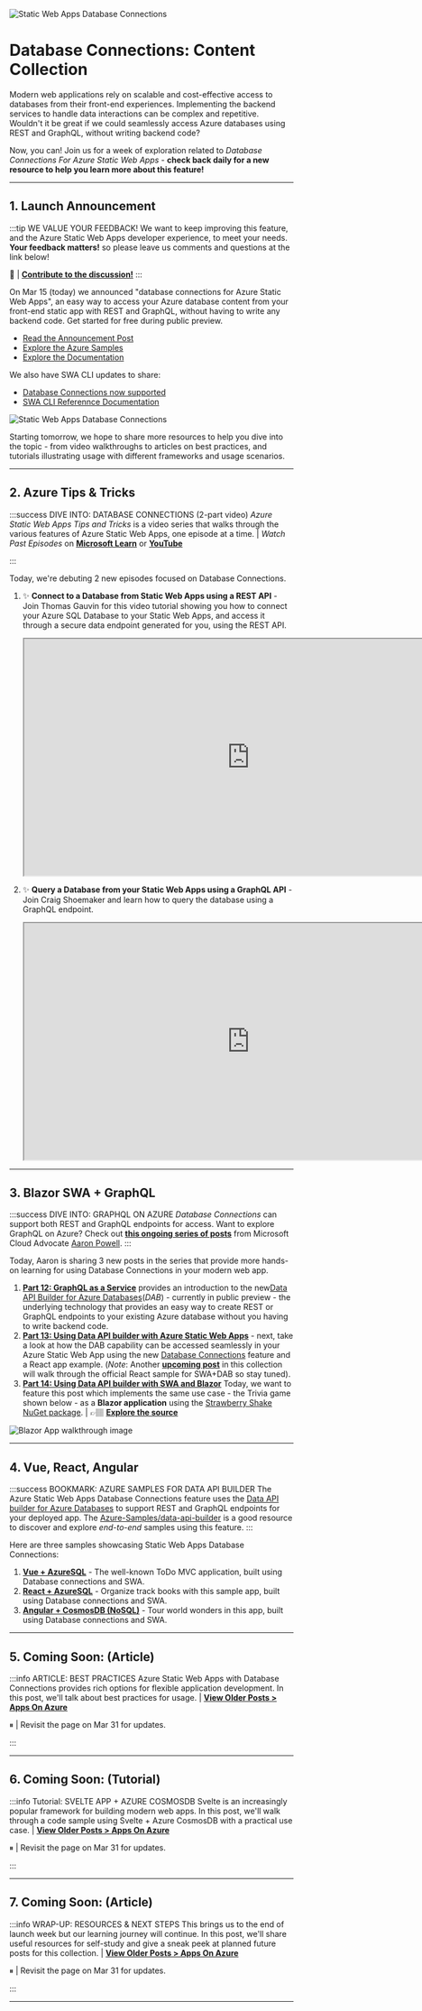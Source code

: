 <head>
  <meta name="twitter:url"
    content="https://www.azurestaticwebapps.dev/collections/dab" />
  <meta name="twitter:title"
    content="Database Connections For Azure Static Web Apps" />
  <meta name="twitter:description"
    content="Seamlessly connect your Azure Static Web App to Azure Databases without writing backend code, using the new Database Connections feature. Learn more at https://aka.ms/swa/collections/dab" />
  <meta name="twitter:image"
    content="https://azurestaticwebapps.dev/img/collections/swa-dab-launch.png" />
  <meta name="twitter:card" content="summary_large_image" />
  <meta name="twitter:creator"
    content="@nitya" />
  <meta name="twitter:site" content="@AzureStaticApps" />
  <link rel="canonical"
    href="https://www.azurestaticwebapps.dev/collections/dab" />
</head>


![Static Web Apps Database Connections](../../../static/img/collections/swa-dab-launch.png)

# Database Connections: Content Collection

Modern web applications rely on scalable and cost-effective access to databases from their front-end experiences. Implementing the backend services to handle data interactions can be complex and repetitive. Wouldn't it be great if we could seamlessly access Azure databases using REST and GraphQL, without writing backend code?

Now, you can! Join us for a week of exploration related to _Database Connections For Azure Static Web Apps_ - **check back daily for a new resource to help you learn more about this feature!**

---

## 1. Launch Announcement

:::tip WE VALUE YOUR FEEDBACK!
We want to keep improving this feature, and the Azure Static Web Apps developer experience, to meet your needs. **Your feedback matters!** so please leave us comments and questions at the link below!

💬 | [**Contribute to the discussion!**](https://github.com/Azure/static-web-apps/discussions/1111)
:::

On Mar 15 (today) we announced "database connections for Azure Static Web Apps", an easy way to access your Azure database content from your front-end static app with REST and GraphQL, without having to write any backend code. Get started for free during public preview.
 * [Read the Announcement Post](https://aka.ms/swa/db/announcement)
 * [Explore the Azure Samples](https://aka.ms/swa/db/samples)
 * [Explore the Documentation](https://aka.ms/swa/db/docs)

We also have SWA CLI updates to share:
 * [Database Connections now supported](https://www.npmjs.com/package/@azure/static-web-apps-cli)
 * [SWA CLI Referennce Documentation](https://learn.microsoft.com/azure/static-web-apps/static-web-apps-cli)

![Static Web Apps Database Connections](../../../static/img/collections/swa-database-connections.png)

Starting tomorrow, we hope to share more resources to help you dive into the topic - from video walkthroughs to articles on best practices, and tutorials illustrating usage with different frameworks and usage scenarios.

---

## 2. Azure Tips & Tricks

:::success DIVE INTO: DATABASE CONNECTIONS (2-part video)
_Azure Static Web Apps Tips and Tricks_ is a video series that walks through the various features of Azure Static Web Apps, one episode at a time. | _Watch Past Episodes_ on [**Microsoft Learn**](https://learn.microsoft.com/shows/azure-tips-and-tricks-static-web-apps/) or [**YouTube**](https://aka/ms/StaticWebAppsTips/)

:::

Today, we're debuting 2 new episodes focused on Database Connections. 
1. ✨ **Connect to a Database from Static Web Apps using a REST API** -  Join Thomas Gauvin for this video tutorial showing you how to connect your Azure SQL Database to your Static Web Apps, and access it through a secure data endpoint generated for you, using the REST API.
    <iframe width="800" height="420" src="https://www.youtube.com/embed/vGOnh0UrADg" title="Connect to a Database directly from Static Web Apps [Part 21] | Azure Tips and Tricks" allowfullscreen></iframe>

2. ✨ **Query a Database from your Static Web Apps using a GraphQL API** - Join Craig Shoemaker and learn how to query the database using a GraphQL endpoint. 
    <iframe width="800" height="420"  src="https://www.youtube.com/embed/NF0EC68rdQk?list=PLlrxD0HtieHgMPeBaDQFx9yNuFxx6S1VG" title="Query a Database using GraphQL from your Static Web Apps [Part 22] | Azure Tips and Tricks" allowfullscreen></iframe>

---

## 3. Blazor SWA + GraphQL

:::success DIVE INTO: GRAPHQL ON AZURE
_Database Connections_ can support both REST and GraphQL endpoints for access. Want to explore GraphQL on Azure? Check out [**this ongoing series of posts**](https://www.aaron-powell.com/posts/2020-07-13-graphql-on-azure-part-1-getting-started/) from Microsoft Cloud Advocate [Aaron Powell](https://github.com/aaronpowell).
:::

Today, Aaron is sharing 3 new posts in the series that provide more hands-on learning for using Database Connections in your modern web app.

1. [**Part 12: GraphQL as a Service**](https://techcommunity.microsoft.com/t5/apps-on-azure-blog/graphql-on-azure-part-12-graphql-as-a-service/ba-p/3769306) provides an introduction to the new[Data API Builder for Azure Databases](https://aka.ms/dabdocs)(*DAB*) - currently in public preview - the underlying technology that provides an easy way to create REST or GraphQL endpoints to your existing Azure database without you having to write backend code.
2. [**Part 13: Using Data API builder with Azure Static Web Apps**](https://techcommunity.microsoft.com/t5/apps-on-azure-blog/graphql-on-azure-part-13-using-data-api-builder-with-swa-and/ba-p/3769309) - next, take a look at how the DAB capability can be accessed seamlessly in your Azure Static Web App using the new [Database Connections](https://aka.ms/swa/db/announcement) feature and a React app example. (_Note_: Another [**upcoming post**](collections/dab#4-coming-soon-tutorial) in this collection will walk through the official React sample for SWA+DAB so stay tuned).
3. [**Part 14: Using Data API builder with SWA and Blazor**](https://techcommunity.microsoft.com/t5/apps-on-azure-blog/graphql-on-azure-part-14-using-data-api-builder-with-swa-and/ba-p/3769316) Today, we want to feature this post which implements the same use case - the Trivia game shown below - as a **Blazor application** using the [Strawberry Shake NuGet package](https://chillicream.com/docs/strawberryshake/v13/get-started). | 👉🏽 **[Explore the source](https://github.com/aaronpowell/dab-blazor-trivia-demo)**


![Blazor App walkthrough image](https://techcommunity.microsoft.com/t5/image/serverpage/image-id/450984i7B56CB972EDE3D25/image-size/large?v=v2&px=999)

---

## 4. Vue, React, Angular

:::success BOOKMARK: AZURE SAMPLES FOR DATA API BUILDER
The Azure Static Web Apps Database Connections feature uses the [Data API builder for Azure Databases](https://github.com/Azure/data-api-builder) to support REST and GraphQL endpoints for your deployed app. The [Azure-Samples/data-api-builder](https://github.com/Azure-Samples/data-api-builder) is a good resource to discover and explore _end-to-end_ samples using this feature. 
:::

Here are three samples showcasing Static Web Apps Database Connections:
 1. [**Vue + AzureSQL**](https://github.com/Azure-Samples/dab-swa-todo) - The well-known ToDo MVC application, built using Database connections and SWA.
 2. [**React + AzureSQL**](https://github.com/Azure-Samples/dab-swa-library-demo) - Organize track books with this sample app, built using Database connections and SWA.
 3. [**Angular + CosmosDB (NoSQL)**](https://github.com/Azure-Samples/dab-swa-wonders) - Tour world wonders in this app, built using Database connections and SWA.


---

## 5. Coming Soon: (Article)

:::info ARTICLE: BEST PRACTICES 
Azure Static Web Apps with Database Connections provides rich options for flexible application development. In this post, we'll talk about best practices for usage. | [**View Older Posts > Apps On Azure**](https://techcommunity.microsoft.com/t5/apps-on-azure-blog/bg-p/AppsonAzureBlog/label-name/Static%20Web%20Apps)

⏸ | Revisit the page on Mar 31 for updates.

:::

---

## 6. Coming Soon: (Tutorial)

:::info Tutorial: SVELTE APP + AZURE COSMOSDB
Svelte is an increasingly popular framework for building modern web apps. In this post, we'll walk through a code sample using Svelte + Azure CosmosDB with a practical use case. | [**View Older Posts > Apps On Azure**](https://techcommunity.microsoft.com/t5/apps-on-azure-blog/bg-p/AppsonAzureBlog/label-name/Static%20Web%20Apps)

⏸ | Revisit the page on Mar 31 for updates.

:::

---

## 7. Coming Soon: (Article)

:::info WRAP-UP: RESOURCES & NEXT STEPS
This brings us to the end of launch week but our learning journey will continue. In this post, we'll share useful resources for self-study and give a sneak peek at planned future posts for this collection. | [**View Older Posts > Apps On Azure**](https://techcommunity.microsoft.com/t5/apps-on-azure-blog/bg-p/AppsonAzureBlog/label-name/Static%20Web%20Apps)

⏸ | Revisit the page on Mar 31 for updates.

:::

---
